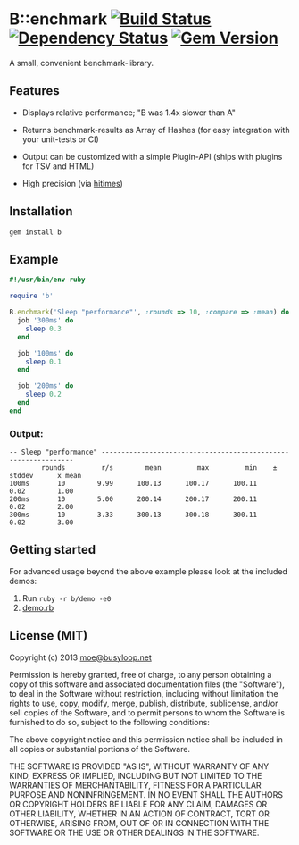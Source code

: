 # B::enchmark [![Build Status](https://travis-ci.org/busyloop/b.png?branch=master)](https://travis-ci.org/busyloop/b) [![Dependency Status](https://gemnasium.com/busyloop/b.png)](https://gemnasium.com/busyloop/b) [![Gem Version](https://badge.fury.io/rb/b.svg)](https://badge.fury.io/rb/b)

A small, convenient benchmark-library.

## Features

* Displays relative performance; "B was 1.4x slower than A"

* Returns benchmark-results as Array of Hashes (for easy integration with your unit-tests or CI)

* Output can be customized with a simple Plugin-API (ships with plugins for TSV and HTML)

* High precision (via [hitimes](https://github.com/copiousfreetime/hitimes))


## Installation

`gem install b`

## Example

```ruby
#!/usr/bin/env ruby

require 'b'

B.enchmark('Sleep "performance"', :rounds => 10, :compare => :mean) do
  job '300ms' do
    sleep 0.3
  end

  job '100ms' do
    sleep 0.1
  end

  job '200ms' do
    sleep 0.2
  end
end
```

### Output:

```
-- Sleep "performance" ---------------------------------------------------------------
        rounds         r/s        mean         max         min    ± stddev      x mean
100ms       10        9.99      100.13      100.17      100.11        0.02        1.00
200ms       10        5.00      200.14      200.17      200.11        0.02        2.00
300ms       10        3.33      300.13      300.18      300.11        0.02        3.00
```

## Getting started

For advanced usage beyond the above example please look at the included demos:

1. Run `ruby -r b/demo -e0`
2. [demo.rb](https://github.com/busyloop/b/blob/master/lib/b/demo.rb)

## License (MIT)

Copyright (c) 2013 moe@busyloop.net

Permission is hereby granted, free of charge, to any person obtaining
a copy of this software and associated documentation files (the
"Software"), to deal in the Software without restriction, including
without limitation the rights to use, copy, modify, merge, publish,
distribute, sublicense, and/or sell copies of the Software, and to
permit persons to whom the Software is furnished to do so, subject to
the following conditions:

The above copyright notice and this permission notice shall be
included in all copies or substantial portions of the Software.

THE SOFTWARE IS PROVIDED "AS IS", WITHOUT WARRANTY OF ANY KIND,
EXPRESS OR IMPLIED, INCLUDING BUT NOT LIMITED TO THE WARRANTIES OF
MERCHANTABILITY, FITNESS FOR A PARTICULAR PURPOSE AND
NONINFRINGEMENT. IN NO EVENT SHALL THE AUTHORS OR COPYRIGHT HOLDERS BE
LIABLE FOR ANY CLAIM, DAMAGES OR OTHER LIABILITY, WHETHER IN AN ACTION
OF CONTRACT, TORT OR OTHERWISE, ARISING FROM, OUT OF OR IN CONNECTION
WITH THE SOFTWARE OR THE USE OR OTHER DEALINGS IN THE SOFTWARE.
